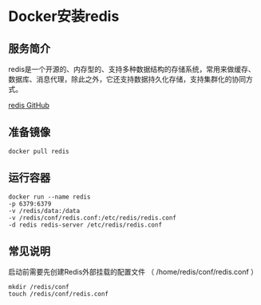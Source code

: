 # Docker安装redis #
## 服务简介 ##
redis是一个开源的、内存型的、支持多种数据结构的存储系统，常用来做缓存、数据库、消息代理，除此之外，它还支持数据持久化存储，支持集群化的协同方式。

[redis GitHub](https://github.com/redis/redis)

## 准备镜像 ##
    docker pull redis
## 运行容器 ##

    docker run --name redis 
    -p 6379:6379 
    -v /redis/data:/data 
    -v /redis/conf/redis.conf:/etc/redis/redis.conf 
    -d redis redis-server /etc/redis/redis.conf 

## 常见说明 ##
启动前需要先创建Redis外部挂载的配置文件 （ /home/redis/conf/redis.conf ）

    mkdir /redis/conf
    touch /redis/conf/redis.conf

